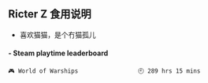 ## Ricter Z 食用说明
- 喜欢猫猫，是个冇猫孤儿

<!-- steam-box start -->
#### - Steam playtime leaderboard
```text
🎮 World of Warships                 🕘 289 hrs 15 mins
```
<!-- Powered by https://github.com/YouEclipse/steam-box . -->
<!-- steam-box end -->
